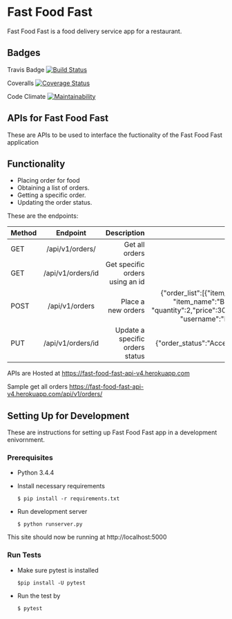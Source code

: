 # Fast Food Fast

Fast Food Fast is a food delivery service app for a restaurant.

## Badges
Travis Badge
[![Build Status](https://travis-ci.org/lindseyme/Fast-Food-Fast.svg?branch=api_ci)](https://travis-ci.org/lindseyme/Fast-Food-Fast)

Coveralls
[![Coverage Status](https://coveralls.io/repos/github/lindseyme/Fast-Food-Fast/badge.svg?branch=api_ci)](https://coveralls.io/github/lindseyme/Fast-Food-Fast?branch=api_ci)

Code Climate
[![Maintainability](https://api.codeclimate.com/v1/badges/d394577ec343cf74808c/maintainability)](https://codeclimate.com/github/lindseyme/Fast-Food-Fast/maintainability)

## APIs for Fast Food Fast
These are APIs to be used to interface the fuctionality of the Fast Food Fast application

## Functionality
- Placing order for food
- Obtaining a list of orders.
- Getting a specific order.
- Updating the order status.
 
These are the endpoints:

| Method  | Endpoint          | Description                      | Body                  |
| --------|:-----------------:| -------------------------------: |----------------------:|
| GET     | /api/v1/orders/   | Get all orders|                  |                       |
| GET     | /api/v1/orders/id | Get specific orders using an id  |                       |   
|POST     | /api/v1/orders    | Place a new orders               | {"order_list":[{"item_id": 1, "item_name":"Burger", "quantity":2,"price":30000}], "username":"Patra"}  |
|PUT      | /api/v1/orders/id | Update a specific orders status  |  {"order_status":"Accepted"} |

APIs are Hosted at https://fast-food-fast-api-v4.herokuapp.com

Sample get all orders https://fast-food-fast-api-v4.herokuapp.com/api/v1/orders/

## Setting Up for Development

These are instructions for setting up Fast Food Fast app in a development enivornment.

### Prerequisites

- Python 3.4.4

- Install necessary requirements

  ```
  $ pip install -r requirements.txt
  ```

- Run development server
  ```
  $ python runserver.py
  ```

This site should now be running at http://localhost:5000

### Run Tests

- Make sure pytest is installed

  ```
  $pip install -U pytest
  ```
  
- Run the test by

  ```
  $ pytest
  ```
